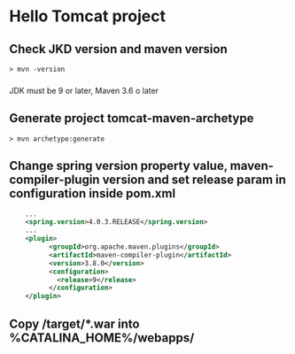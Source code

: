 # Hello Tomcat project

## Check JKD version and maven version
````
> mvn -version
````
###
JDK must be 9 or later, Maven 3.6 o later

## Generate project tomcat-maven-archetype
````
> mvn archetype:generate
````
## Change spring version property value, maven-compiler-plugin version and set release param in configuration inside pom.xml
````xml 
    ...
    <spring.version>4.0.3.RELEASE</spring.version>
    ...
    <plugin>
          <groupId>org.apache.maven.plugins</groupId>
          <artifactId>maven-compiler-plugin</artifactId>
          <version>3.8.0</version>
          <configuration>
			<release>9</release>
          </configuration>
    </plugin>
````
## Copy /target/*.war into %CATALINA_HOME%/webapps/
